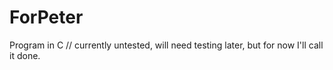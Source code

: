# ForPeter
Program in C
// currently untested, will need testing later, but for now I'll call it done. 
